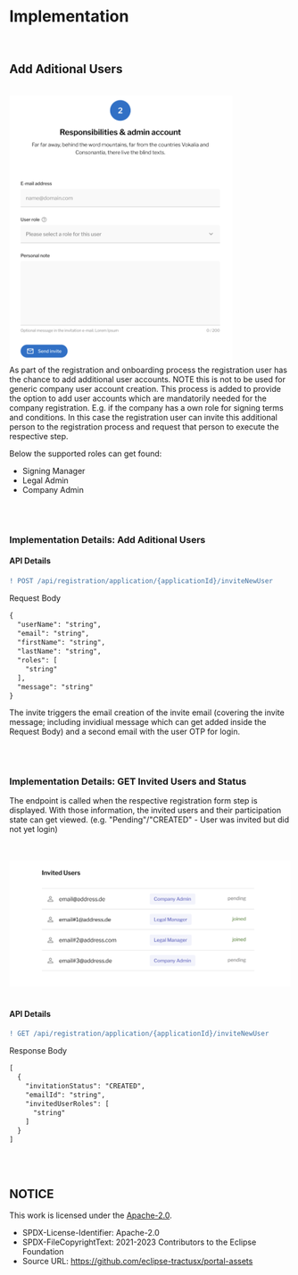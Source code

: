 # Implementation

<br>

## Add Aditional Users

<br>
<img width="400" alt="image" src="https://raw.githubusercontent.com/eclipse-tractusx/portal-assets/main/docs/static/registration-invite-user.png">
<br>
As part of the registration and onboarding process the registration user has the chance to add additional user accounts. NOTE this is not to be used for generic company user account creation. This process is added to provide the option to add user accounts which are mandatorily needed for the company registration. E.g. if the company has a own role for signing terms and conditions. In this case the registration user can invite this additional person to the registration process and request that person to execute the respective step.

Below the supported roles can get found:

- Signing Manager
- Legal Admin
- Company Admin

<br>
<br>

### Implementation Details: Add Aditional Users

#### API Details

```diff
! POST /api/registration/application/{applicationId}/inviteNewUser
```

Request Body

    {
      "userName": "string",
      "email": "string",
      "firstName": "string",
      "lastName": "string",
      "roles": [
        "string"
      ],
      "message": "string"
    }

The invite triggers the email creation of the invite email (covering the invite message; including invidiual message which can get added inside the Request Body) and a second email with the user OTP for login.

<br>
<br>

### Implementation Details: GET Invited Users and Status

The endpoint is called when the respective registration form step is displayed.
With those information, the invited users and their participation state can get viewed.
(e.g. "Pending"/"CREATED" - User was invited but did not yet login)

<br>
<br>
<img width="780" alt="image" src="https://raw.githubusercontent.com/eclipse-tractusx/portal-assets/main/docs/static/invited-users.png">
<br>
<br>

#### API Details

```diff
! GET /api/registration/application/{applicationId}/inviteNewUser
```

Response Body

    [
      {
        "invitationStatus": "CREATED",
        "emailId": "string",
        "invitedUserRoles": [
          "string"
        ]
      }
    ]

<br>
<br>

## NOTICE

This work is licensed under the [Apache-2.0](https://www.apache.org/licenses/LICENSE-2.0).

- SPDX-License-Identifier: Apache-2.0
- SPDX-FileCopyrightText: 2021-2023 Contributors to the Eclipse Foundation
- Source URL: https://github.com/eclipse-tractusx/portal-assets
